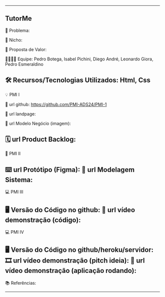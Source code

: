 -------------------
TutorMe
-------------------
🙁 Problema: 


🙂 Nicho: 


🎁 Proposta de Valor: 


🧑‍💻👩‍💻 Equipe: Pedro Botega, Isabel Pichini, Diego André, Leonardo Giora, Pedro Esmeraldino


🛠️ Recursos/Tecnologias Utilizados: Html, Css
-------------------
💡 PMI I


🔗 url github: https://github.com/PMI-ADS24/PMI-1


🛬 url landpage:


🤝 url Modelo Negócio (imagem):


🗓️ url Product Backlog:
-------------------
📲 PMI II

⌨️ url Protótipo (Figma):
📝 url Modelagem Sistema:
-------------------
💻 PMI III

🖥️ Versão do Código no github:
🎥 url vídeo demonstração (código):
-------------------
💻 PMI IV

🖥️ Versão do Código no github/heroku/servidor:
🎞️ url vídeo demonstração (pitch ideia):
🎥 url vídeo demonstração (aplicação rodando):
-------------------
📚 Referências:

-------------------
